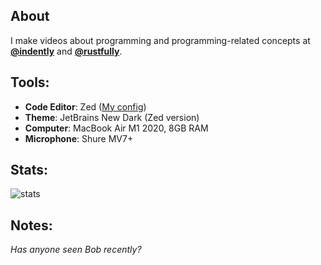 ## About
I make videos about programming and programming-related concepts at **[@indently](https://youtube.com/@indently)** and **[@rustfully](https://youtube.com/@rustfully)**.  

## Tools:
- **Code Editor**: Zed ([My config](https://github.com/federicoazzu/zedsettings/blob/main/settings.json))
- **Theme**: JetBrains New Dark (Zed version)
- **Computer**: MacBook Air M1 2020, 8GB RAM
- **Microphone**: Shure MV7+

## Stats:
<p align="left">
  <img src="https://github-readme-stats.vercel.app/api?username=federicoazzu&show_icons=true&theme=radical" alt="stats"/>
</p>

## Notes:
_Has anyone seen Bob recently?_
